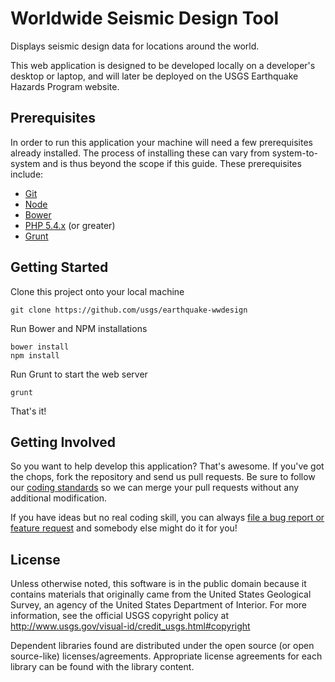 Worldwide Seismic Design Tool
=============================

Displays seismic design data for locations around the world.

This web application is designed to be developed locally on a developer's
desktop or laptop, and will later be deployed on the USGS Earthquake Hazards
Program website.

Prerequisites
-------------

In order to run this application your machine will need a few prerequisites
already installed. The process of installing these can vary from
system-to-system and is thus beyond the scope if this guide. These prerequisites
include:

 - [Git](http://gitscm.com/)
 - [Node](http://nodejs.org/)
 - [Bower](http://bower.io/)
 - [PHP 5.4.x](http://www.php.net/) (or greater)
 - [Grunt](http://gruntjs.com/)

Getting Started
---------------

Clone this project onto your local machine
```
git clone https://github.com/usgs/earthquake-wwdesign
```

Run Bower and NPM installations
```
bower install
npm install
```

Run Grunt to start the web server
```
grunt
```

That's it!

Getting Involved
----------------

So you want to help develop this application? That's awesome. If you've got the
chops, fork the repository and send us pull requests. Be sure to follow our
[coding standards](https://github.com/emartinez-usgs/styleguide) so we can merge
your pull requests without any additional modification.

If you have ideas but no real coding skill, you can always [file a bug report or
feature request](https://github.com/usgs/earthquake-wwdesign/issues) and
somebody else might do it for you!

License
-------

Unless otherwise noted, this software is in the public domain because it
contains materials that originally came from the United States Geological
Survey, an agency of the United States Department of Interior. For more
information, see the official USGS copyright policy at
http://www.usgs.gov/visual-id/credit_usgs.html#copyright

Dependent libraries found are distributed under the open source (or open
source-like) licenses/agreements. Appropriate license agreements for each
library can be found with the library content.

